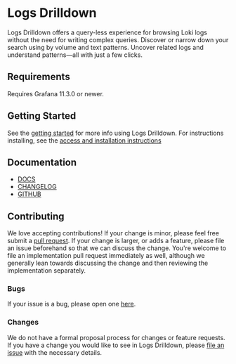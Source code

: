 # Logs Drilldown

Logs Drilldown offers a query-less experience for browsing Loki logs without the need for writing complex queries. Discover or narrow down your search using by volume and text patterns. Uncover related logs and understand patterns—all with just a few clicks.

## Requirements

Requires Grafana 11.3.0 or newer.

## Getting Started

See the [getting started](https://grafana.com/docs/grafana-cloud/visualizations/simplified-exploration/logs/get-started/) for more info using Logs Drilldown.
For instructions installing, see the [access and installation instructions](https://grafana.com/docs/grafana-cloud/visualizations/simplified-exploration/logs/access/)

## Documentation

- [DOCS](https://grafana.com/docs/grafana-cloud/visualizations/simplified-exploration/logs/)
- [CHANGELOG](https://github.com/grafana/explore-logs/releases)
- [GITHUB](https://github.com/grafana/explore-logs/)

## Contributing

We love accepting contributions!
If your change is minor, please feel free submit
a [pull request](https://help.github.com/articles/about-pull-requests/).
If your change is larger, or adds a feature, please file an issue beforehand so
that we can discuss the change. You're welcome to file an implementation pull
request immediately as well, although we generally lean towards discussing the
change and then reviewing the implementation separately.

### Bugs

If your issue is a bug, please open one [here](https://github.com/grafana/explore-logs/issues/new).

### Changes

We do not have a formal proposal process for changes or feature requests. If you have a change you would like to see in
Logs Drilldown, please [file an issue](https://github.com/grafana/explore-logs/issues/new) with the necessary details.
